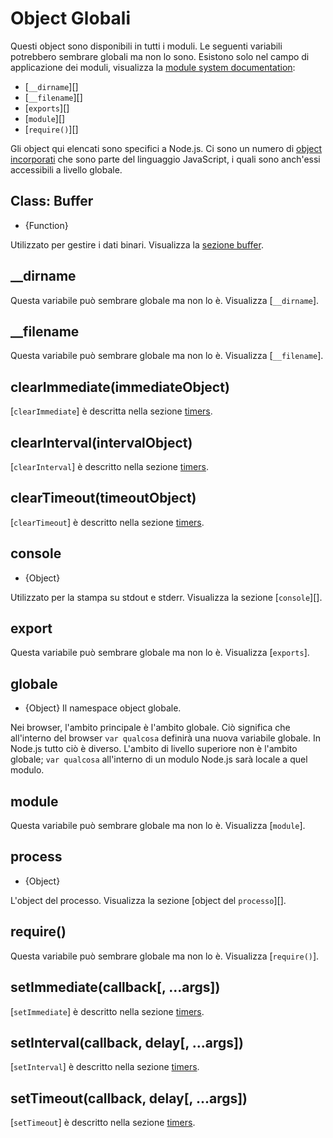 # Object Globali

<!--introduced_in=v0.10.0-->
<!-- type=misc -->

Questi object sono disponibili in tutti i moduli. Le seguenti variabili potrebbero sembrare globali ma non lo sono. Esistono solo nel campo di applicazione dei moduli, visualizza la [module system documentation](modules.html):

- [`__dirname`][]
- [`__filename`][]
- [`exports`][]
- [`module`][]
- [`require()`][]

Gli object qui elencati sono specifici a Node.js. Ci sono un numero di [object incorporati](https://developer.mozilla.org/en-US/docs/Web/JavaScript/Reference/Global_Objects) che sono parte del linguaggio JavaScript, i quali sono anch'essi accessibili a livello globale.

## Class: Buffer
<!-- YAML
added: v0.1.103
-->

<!-- type=global -->

* {Function}

Utilizzato per gestire i dati binari. Visualizza la [sezione buffer](buffer.html).

## \_\_dirname

Questa variabile può sembrare globale ma non lo è. Visualizza [`__dirname`].

## \_\_filename

Questa variabile può sembrare globale ma non lo è. Visualizza [`__filename`].

## clearImmediate(immediateObject)
<!-- YAML
added: v0.9.1
-->

<!--type=global-->

[`clearImmediate`] è descritta nella sezione [timers](timers.html).

## clearInterval(intervalObject)
<!-- YAML
added: v0.0.1
-->

<!--type=global-->

[`clearInterval`] è descritto nella sezione [timers](timers.html).

## clearTimeout(timeoutObject)
<!-- YAML
added: v0.0.1
-->

<!--type=global-->

[`clearTimeout`] è descritto nella sezione [timers](timers.html).

## console
<!-- YAML
added: v0.1.100
-->

<!-- type=global -->

* {Object}

Utilizzato per la stampa su stdout e stderr. Visualizza la sezione [`console`][].

## export

Questa variabile può sembrare globale ma non lo è. Visualizza [`exports`].

## globale
<!-- YAML
added: v0.1.27
-->

<!-- type=global -->

* {Object} Il namespace object globale.

Nei browser, l'ambito principale è l'ambito globale. Ciò significa che all'interno del browser `var qualcosa` definirà una nuova variabile globale. In Node.js tutto ciò è diverso. L'ambito di livello superiore non è l'ambito globale; `var qualcosa` all'interno di un modulo Node.js sarà locale a quel modulo.

## module

Questa variabile può sembrare globale ma non lo è. Visualizza [`module`].

## process
<!-- YAML
added: v0.1.7
-->

<!-- type=global -->

* {Object}

L'object del processo. Visualizza la sezione [object del `processo`][].

## require()

Questa variabile può sembrare globale ma non lo è. Visualizza [`require()`].

## setImmediate(callback[, ...args])
<!-- YAML
added: v0.9.1
-->

<!-- type=global -->

[`setImmediate`] è descritto nella sezione [timers](timers.html).

## setInterval(callback, delay[, ...args])
<!-- YAML
added: v0.0.1
-->

<!-- type=global -->

[`setInterval`] è descritto nella sezione [timers](timers.html).

## setTimeout(callback, delay[, ...args])
<!-- YAML
added: v0.0.1
-->

<!-- type=global -->

[`setTimeout`] è descritto nella sezione [timers](timers.html).
